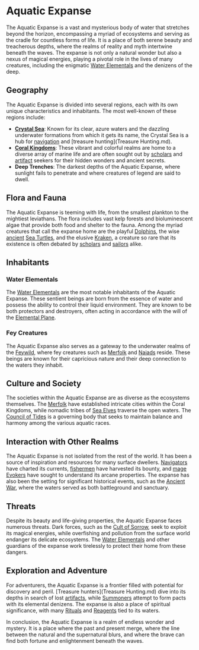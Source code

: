 # Aquatic Expanse

The Aquatic Expanse is a vast and mysterious body of water that stretches beyond the horizon, encompassing a myriad of ecosystems and serving as the cradle for countless forms of life. It is a place of both serene beauty and treacherous depths, where the realms of reality and myth intertwine beneath the waves. The expanse is not only a natural wonder but also a nexus of magical energies, playing a pivotal role in the lives of many creatures, including the enigmatic [Water Elementals](Water%20Elementals.md) and the denizens of the deep.

## Geography

The Aquatic Expanse is divided into several regions, each with its own unique characteristics and inhabitants. The most well-known of these regions include:

- **[Crystal Sea](Crystal%20Sea.md)**: Known for its clear, azure waters and the dazzling underwater formations from which it gets its name, the Crystal Sea is a hub for [navigation](Navigators.md) and [treasure hunting](Treasure Hunting.md).
- **[Coral Kingdoms](Coral%20Kingdoms.md)**: These vibrant and colorful realms are home to a diverse array of marine life and are often sought out by [scholars](Scholars.md) and [artifact](Artifacts.md) seekers for their hidden wonders and ancient secrets.
- **Deep Trenches**: The darkest depths of the Aquatic Expanse, where sunlight fails to penetrate and where creatures of legend are said to dwell.

## Flora and Fauna

The Aquatic Expanse is teeming with life, from the smallest plankton to the mightiest leviathans. The flora includes vast kelp forests and bioluminescent algae that provide both food and shelter to the fauna. Among the myriad creatures that call the expanse home are the playful [Dolphins](Dolphins.md), the wise [ancient](Ancients.md) [Sea Turtles](Sea%20Turtles.md), and the elusive [Kraken](Kraken.md), a creature so rare that its existence is often debated by [scholars](Scholars.md) and [sailors](Sailors.md) alike.

## Inhabitants

### Water Elementals

The [Water Elementals](Water%20Elementals.md) are the most notable inhabitants of the Aquatic Expanse. These sentient beings are born from the essence of water and possess the ability to control their liquid environment. They are known to be both protectors and destroyers, often acting in accordance with the will of the [Elemental Plane](Elemental%20Plane.md).

### Fey Creatures

The Aquatic Expanse also serves as a gateway to the underwater realms of the [Feywild](Feywild.md), where fey creatures such as [Merfolk](Merfolk.md) and [Naiads](Naiads.md) reside. These beings are known for their capricious nature and their deep connection to the waters they inhabit.

## Culture and Society

The societies within the Aquatic Expanse are as diverse as the ecosystems themselves. The [Merfolk](Merfolk.md) have established intricate cities within the Coral Kingdoms, while nomadic tribes of [Sea Elves](Sea%20Elves.md) traverse the open waters. The [Council of Tides](Councils.md) is a governing body that seeks to maintain balance and harmony among the various aquatic races.

## Interaction with Other Realms

The Aquatic Expanse is not isolated from the rest of the world. It has been a source of inspiration and resources for many surface dwellers. [Navigators](Navigators.md) have charted its currents, [fishermen](Fishermen.md) have harvested its bounty, and [mage](Mages.md) [Evokers](Evokers.md) have sought to understand its arcane properties. The expanse has also been the setting for significant historical events, such as the [Ancient War](Ancient%20War.md), where the waters served as both battleground and sanctuary.

## Threats

Despite its beauty and life-giving properties, the Aquatic Expanse faces numerous threats. Dark forces, such as the [Cult of Sorrow](Cult%20of%20Sorrow.md), seek to exploit its magical energies, while overfishing and pollution from the surface world endanger its delicate ecosystems. The [Water Elementals](Water%20Elementals.md) and other guardians of the expanse work tirelessly to protect their home from these dangers.

## Exploration and Adventure

For adventurers, the Aquatic Expanse is a frontier filled with potential for discovery and peril. [Treasure hunters](Treasure Hunting.md) dive into its depths in search of lost [artifacts](Artifacts.md), while [Summoners](Summoners.md) attempt to form pacts with its elemental denizens. The expanse is also a place of spiritual significance, with many [Rituals](Rituals.md) and [Reagents](Reagents.md) tied to its waters.

In conclusion, the Aquatic Expanse is a realm of endless wonder and mystery. It is a place where the past and present merge, where the line between the natural and the supernatural blurs, and where the brave can find both fortune and enlightenment beneath the waves.